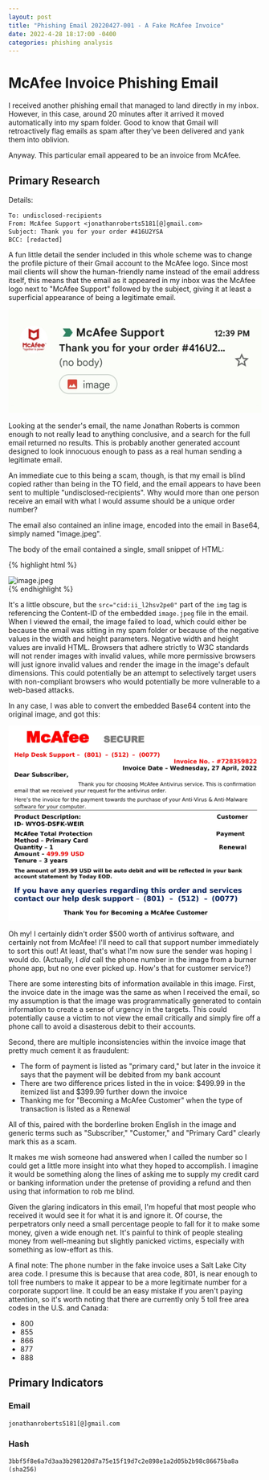 ```yaml
---
layout: post
title: "Phishing Email 20220427-001 - A Fake McAfee Invoice"
date: 2022-4-28 18:17:00 -0400
categories: phishing analysis
---
```


# McAfee Invoice Phishing Email

I received another phishing email that managed to land directly in my inbox. However, in this case, around 20 minutes after it arrived it moved automatically into my spam folder. Good to know that Gmail will retroactively flag emails as spam after they've been delivered and yank them into oblivion.

Anyway. This particular email appeared to be an invoice from McAfee.

## Primary Research

Details:

```
To: undisclosed-recipients
From: McAfee Support <jonathanroberts5181[@]gmail.com>
Subject: Thank you for your order #416U2YSA
BCC: [redacted]
```

A fun little detail the sender included in this whole scheme was to change the profile picture of their Gmail account to the McAfee logo. Since most mail clients will show the human-friendly name instead of the email address itself, this means that the email as it appeared in my inbox was the McAfee logo next to "McAfee Support" followed by the subject, giving it at least a superficial appearance of being a legitimate email.

![Inbox Screenshot](/assets/images/20220427-001-02.jpg)

Looking at the sender's email, the name Jonathan Roberts is common enough to not really lead to anything conclusive, and a search for the full email returned no results. This is probably another generated account designed to look innocuous enough to pass as a real human sending a legitimate email. 

An immediate cue to this being a scam, though, is that my email is blind copied rather than being in the TO field, and the email appears to have been sent to multiple "undisclosed-recipients". Why would more than one person receive an email with what I would assume should be a unique order number?

The email also contained an inline image, encoded into the email in Base64, simply named "image.jpeg".

The body of the email contained a single, small snippet of HTML:

{% highlight html %}
<div dir="ltr"><img src="cid:ii_l2hsv2pe0" alt="image.jpeg" width="-27" height="-21"></div>
{% endhighlight %}

It's a little obscure, but the `src="cid:ii_l2hsv2pe0"` part of the `img` tag is referencing the Content-ID of the embedded `image.jpeg` file in the email. When I viewed the email, the image failed to load, which could either be because the email was sitting in my spam folder or because of the negative values in the width and height parameters. Negative width and height values are invalid HTML. Browsers that adhere strictly to W3C standards will not render images with invalid values, while more permissive browsers will just ignore invalid values and render the image in the image's default dimensions. This could potentially be an attempt to selectively target users with non-compliant browsers who would potentially be more vulnerable to a web-based attacks.

In any case, I was able to convert the embedded Base64 content into the original image, and got this:

![Fake McAfee Invoice](/assets/images/20220427-001-01.png)

Oh my! I certainly didn't order $500 worth of antivirus software, and certainly not from McAfee! I'll need to call that support number immediately to sort this out! At least, that's what I'm now sure the sender was hoping I would do. (Actually, I *did* call the phone number in the image from a burner phone app, but no one ever picked up. How's that for customer service?)

There are some interesting bits of information available in this image. First, the invoice date in the image was the same as when I received the email, so my assumption is that the image was programmatically generated to contain information to create a sense of urgency in the targets. This could potentially cause a victim to not view the email critically and simply fire off a phone call to avoid a disasterous debit to their accounts.

Second, there are multiple inconsistencies within the invoice image that pretty much cement it as fraudulent:
- The form of payment is listed as "primary card," but later in the invoice it says that the payment will be debited from my bank account
- There are two difference prices listed in the in voice: $499.99 in the itemized list and $399.99 further down the invoice
- Thanking me for "Becoming a McAfee Customer" when the type of transaction is listed as a Renewal

All of this, paired with the borderline broken English in the image and generic terms such as "Subscriber," "Customer," and "Primary Card" clearly mark this as a scam.

It makes me wish someone had answered when I called the number so I could get a little more insight into what they hoped to accomplish. I imagine it would be something along the lines of asking me to supply my credit card or banking information under the pretense of providing a refund and then using that information to rob me blind. 

Given the glaring indicators in this email, I'm hopeful that most people who received it would see it for what it is and ignore it. Of course, the perpetrators only need a small percentage people to fall for it to make some money, given a wide enough net. It's painful to think of people stealing money from well-meaning but slightly panicked victims, especially with something as low-effort as this.

A final note: The phone number in the fake invoice uses a Salt Lake City area code. I presume this is because that area code, 801, is near enough to toll free numbers to make it appear to be a more legitimate number for a corporate support line. It could be an easy mistake if you aren't paying attention, so it's worth noting that there are currently only 5 toll free area codes in the U.S. and Canada:
- 800
- 855
- 866
- 877
- 888

## Primary Indicators

### Email

```
jonathanroberts5181[@]gmail.com
```

### Hash
```
3bbf5f8e6a7d3aa3b298120d7a75e15f19d7c2e898e1a2d05b2b98c86675ba8a (sha256)
```
